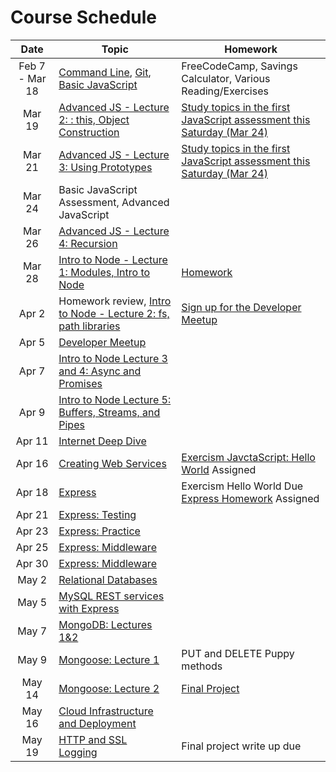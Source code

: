 # Course Schedule

|Date   | Topic  | Homework  |
|:---:|---|---|
| Feb 7 - Mar 18| [Command Line](lectures/02-command-line/README.md), [Git](lectures/03-source-control/README.md), [Basic JavaScript](lectures/04-javascript-basics/README.md)| FreeCodeCamp, Savings Calculator, Various Reading/Exercises|
|Mar 19| [Advanced JS - Lecture 2: : this, Object Construction](lectures/05-advanced-javascript/) |[Study topics in the first JavaScript assessment this Saturday (Mar 24)](assessment-js-git-topics.md)|
|Mar 21| [Advanced JS - Lecture 3: Using Prototypes](lectures/05-advanced-javascript/) |[Study topics in the first JavaScript assessment this Saturday (Mar 24)](assessment-js-git-topics.md)|
|Mar 24| Basic JavaScript Assessment, Advanced JavaScript||
|Mar 26| [Advanced JS - Lecture 4: Recursion](lectures/05-advanced-javascript/)||
|Mar 28| [Intro to Node - Lecture 1: Modules, Intro to Node](lectures/06-intro-to-node/)|[Homework](https://classroom.github.com/a/WoLDoaz)|
|Apr 2| Homework review, [Intro to Node - Lecture 2: fs, path libraries](lectures/06-intro-to-node/)|[Sign up for the Developer Meetup](https://www.meetup.com/fayettevillejs/events/248956984/)|
|Apr 5| [Developer Meetup](https://www.meetup.com/fayettevillejs/events/248956984/) ||
|Apr 7| [Intro to Node Lecture 3 and 4: Async and Promises](lectures/06-intro-to-node/) ||
|Apr 9| [Intro to Node Lecture 5: Buffers, Streams, and Pipes](lectures/06-intro-to-node/) ||
|Apr 11| [Internet Deep Dive](lectures/07-internet-deep-dive/) ||
|Apr 16| [Creating Web Services](lectures/08-creating-web-services/) |[Exercism JavctaScript: Hello World](http://exercism.io/languages/javascript/about) Assigned|
|Apr 18| [Express](lectures/09-express/) | Exercism Hello World Due <br/>[Express Homework](lectures/09-express/homework01.md) Assigned |
|Apr 21| [Express: Testing](lectures/09-express/) ||
|Apr 23| [Express: Practice](lectures/12-express-practice/) ||
|Apr 25| [Express: Middleware](lectures/09-express/) ||
|Apr 30| [Express: Middleware](lectures/09-express/) ||
|May 2| [Relational Databases](lectures/14-relational-databases/) ||
|May 5| [MySQL REST services with Express](lectures/14-relational-databases/) ||
|May 7| [MongoDB: Lectures 1&2](lectures/15-mongodb/) ||
|May 9| [Mongoose: Lecture 1](lectures/16-mongoose/) | PUT and DELETE Puppy methods|
|May 14| [Mongoose: Lecture 2](lectures/16-mongoose/) |[Final Project](./finalproject.md)|
|May 16| [Cloud Infrastructure and Deployment](lectures/17-cloud-infrastructure/) ||
|May 19| [HTTP and SSL](lectures/18-http-and-ssl/)<br/>[Logging](lectures/19-logging/)|Final project write up due|